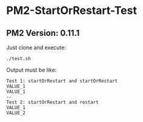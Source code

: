 PM2-StartOrRestart-Test
=======================

## PM2 Version: 0.11.1

Just clone and execute:
```shell
./test.sh
```

Output must be like:
```
Test 1: startOrRestart and startOrRestart
VALUE_1
VALUE_1
--
Test 2: startOrRestart and restart
VALUE_1
VALUE_2
```